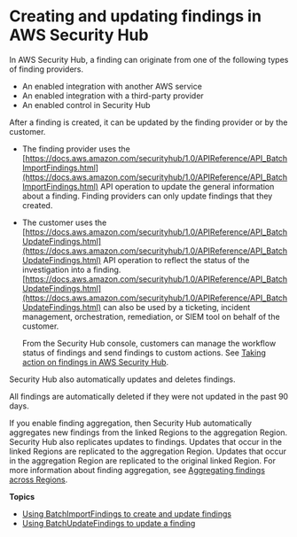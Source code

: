 # Creating and updating findings in AWS Security Hub<a name="securityhub-findings-update-types"></a>

In AWS Security Hub, a finding can originate from one of the following types of finding providers\.
+ An enabled integration with another AWS service
+ An enabled integration with a third\-party provider
+ An enabled control in Security Hub

After a finding is created, it can be updated by the finding provider or by the customer\.
+ The finding provider uses the [https://docs.aws.amazon.com/securityhub/1.0/APIReference/API_BatchImportFindings.html](https://docs.aws.amazon.com/securityhub/1.0/APIReference/API_BatchImportFindings.html) API operation to update the general information about a finding\. Finding providers can only update findings that they created\.
+ The customer uses the [https://docs.aws.amazon.com/securityhub/1.0/APIReference/API_BatchUpdateFindings.html](https://docs.aws.amazon.com/securityhub/1.0/APIReference/API_BatchUpdateFindings.html) API operation to reflect the status of the investigation into a finding\. [https://docs.aws.amazon.com/securityhub/1.0/APIReference/API_BatchUpdateFindings.html](https://docs.aws.amazon.com/securityhub/1.0/APIReference/API_BatchUpdateFindings.html) can also be used by a ticketing, incident management, orchestration, remediation, or SIEM tool on behalf of the customer\.

  From the Security Hub console, customers can manage the workflow status of findings and send findings to custom actions\. See [Taking action on findings in AWS Security Hub](securityhub-findings-taking-action.md)\.

Security Hub also automatically updates and deletes findings\.

All findings are automatically deleted if they were not updated in the past 90 days\.

If you enable finding aggregation, then Security Hub automatically aggregates new findings from the linked Regions to the aggregation Region\. Security Hub also replicates updates to findings\. Updates that occur in the linked Regions are replicated to the aggregation Region\. Updates that occur in the aggregation Region are replicated to the original linked Region\. For more information about finding aggregation, see [Aggregating findings across Regions](finding-aggregation.md)\.

**Topics**
+ [Using BatchImportFindings to create and update findings](finding-update-batchimportfindings.md)
+ [Using BatchUpdateFindings to update a finding](finding-update-batchupdatefindings.md)